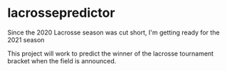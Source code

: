 # lacrossepredictor

Since the 2020 Lacrosse season was cut short, I'm getting ready for the 2021 season

This project will work to predict the winner of the lacrosse tournament bracket when the field is announced.



